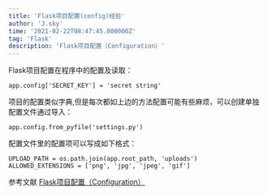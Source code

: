 ```yaml
---
title: 'Flask项目配置(config)经验'
author: 'J.sky'
time: '2021-02-22T08:47:45.000000Z'
tag: 'Flask'
description: 'Flask项目配置（Configuration）'
---
```


Flask项目配置在程序中的配置及读取：

    app.config['SECRET_KEY'] = 'secret string'

项目的配置类似字典,但是每次都如上边的方法配置可能有些麻烦，可以创建单独配置文件通过导入：

    app.config.from_pyfile('settings.py')

配置文件里的配置项可以写成如下格式：

    UPLOAD_PATH = os.path.join(app.root_path, 'uploads')
    ALLOWED_EXTENSIONS = ['png', 'jpg', 'jpeg', 'gif']


参考文献 [Flask项目配置（Configuration）](https://zhuanlan.zhihu.com/p/24055329)